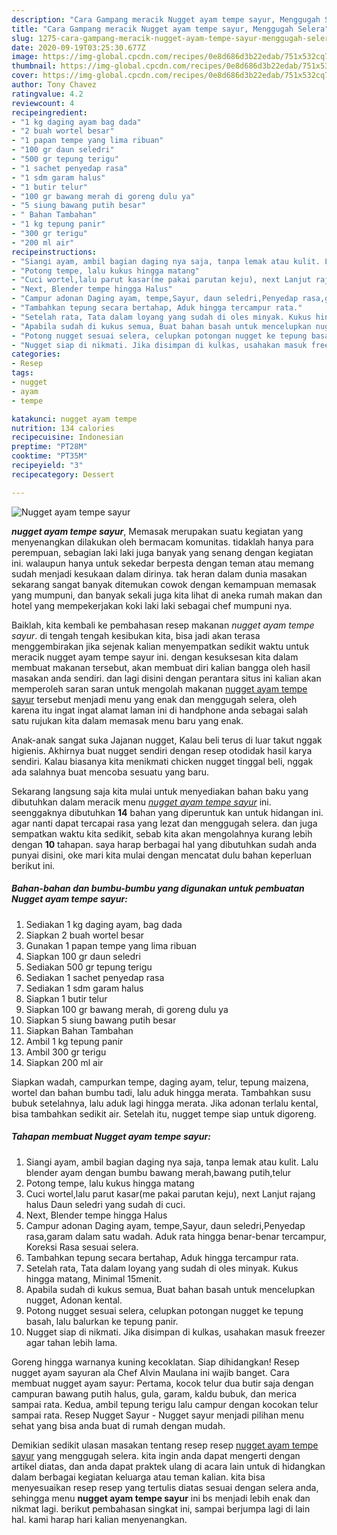 ```yaml
---
description: "Cara Gampang meracik Nugget ayam tempe sayur, Menggugah Selera"
title: "Cara Gampang meracik Nugget ayam tempe sayur, Menggugah Selera"
slug: 1275-cara-gampang-meracik-nugget-ayam-tempe-sayur-menggugah-selera
date: 2020-09-19T03:25:30.677Z
image: https://img-global.cpcdn.com/recipes/0e8d686d3b22edab/751x532cq70/nugget-ayam-tempe-sayur-foto-resep-utama.jpg
thumbnail: https://img-global.cpcdn.com/recipes/0e8d686d3b22edab/751x532cq70/nugget-ayam-tempe-sayur-foto-resep-utama.jpg
cover: https://img-global.cpcdn.com/recipes/0e8d686d3b22edab/751x532cq70/nugget-ayam-tempe-sayur-foto-resep-utama.jpg
author: Tony Chavez
ratingvalue: 4.2
reviewcount: 4
recipeingredient:
- "1 kg daging ayam bag dada"
- "2 buah wortel besar"
- "1 papan tempe yang lima ribuan"
- "100 gr daun seledri"
- "500 gr tepung terigu"
- "1 sachet penyedap rasa"
- "1 sdm garam halus"
- "1 butir telur"
- "100 gr bawang merah di goreng dulu ya"
- "5 siung bawang putih besar"
- " Bahan Tambahan"
- "1 kg tepung panir"
- "300 gr terigu"
- "200 ml air"
recipeinstructions:
- "Siangi ayam, ambil bagian daging nya saja, tanpa lemak atau kulit. Lalu blender ayam dengan bumbu bawang merah,bawang putih,telur"
- "Potong tempe, lalu kukus hingga matang"
- "Cuci wortel,lalu parut kasar(me pakai parutan keju), next Lanjut rajang halus Daun seledri yang sudah di cuci."
- "Next, Blender tempe hingga Halus"
- "Campur adonan Daging ayam, tempe,Sayur, daun seledri,Penyedap rasa,garam dalam satu wadah. Aduk rata hingga benar-benar tercampur, Koreksi Rasa sesuai selera."
- "Tambahkan tepung secara bertahap, Aduk hingga tercampur rata."
- "Setelah rata, Tata dalam loyang yang sudah di oles minyak. Kukus hingga matang, Minimal 15menit."
- "Apabila sudah di kukus semua, Buat bahan basah untuk mencelupkan nugget, Adonan kental."
- "Potong nugget sesuai selera, celupkan potongan nugget ke tepung basah, lalu balurkan ke tepung panir."
- "Nugget siap di nikmati. Jika disimpan di kulkas, usahakan masuk freezer agar tahan lebih lama."
categories:
- Resep
tags:
- nugget
- ayam
- tempe

katakunci: nugget ayam tempe 
nutrition: 134 calories
recipecuisine: Indonesian
preptime: "PT28M"
cooktime: "PT35M"
recipeyield: "3"
recipecategory: Dessert

---
```



![Nugget ayam tempe sayur](https://img-global.cpcdn.com/recipes/0e8d686d3b22edab/751x532cq70/nugget-ayam-tempe-sayur-foto-resep-utama.jpg)

<b><i>nugget ayam tempe sayur</i></b>, Memasak merupakan suatu kegiatan yang menyenangkan dilakukan oleh bermacam komunitas. tidaklah hanya para perempuan, sebagian laki laki juga banyak yang senang dengan kegiatan ini. walaupun hanya untuk sekedar berpesta dengan teman atau memang sudah menjadi kesukaan dalam dirinya. tak heran dalam dunia masakan sekarang sangat banyak ditemukan cowok dengan kemampuan memasak yang mumpuni, dan banyak sekali juga kita lihat di aneka rumah makan dan hotel yang mempekerjakan koki laki laki sebagai chef mumpuni nya.

Baiklah, kita kembali ke pembahasan resep makanan <i>nugget ayam tempe sayur</i>. di tengah tengah kesibukan kita, bisa jadi akan terasa menggembirakan jika sejenak kalian menyempatkan sedikit waktu untuk meracik nugget ayam tempe sayur ini. dengan kesuksesan kita dalam membuat makanan tersebut, akan membuat diri kalian bangga oleh hasil masakan anda sendiri. dan lagi disini dengan perantara situs ini kalian akan memperoleh saran saran untuk mengolah makanan <u>nugget ayam tempe sayur</u> tersebut menjadi menu yang enak dan menggugah selera, oleh karena itu ingat ingat alamat laman ini di handphone anda sebagai salah satu rujukan kita dalam memasak menu baru yang enak.

Anak-anak sangat suka Jajanan nugget, Kalau beli terus di luar takut nggak higienis. Akhirnya buat nugget sendiri dengan resep otodidak hasil karya sendiri. Kalau biasanya kita menikmati chicken nugget tinggal beli, nggak ada salahnya buat mencoba sesuatu yang baru.


Sekarang langsung saja kita mulai untuk menyediakan bahan baku yang dibutuhkan dalam meracik menu <u><i>nugget ayam tempe sayur</i></u> ini. seenggaknya dibutuhkan <b>14</b> bahan yang diperuntuk kan untuk hidangan ini. agar nanti dapat tercapai rasa yang lezat dan menggugah selera. dan juga sempatkan waktu kita sedikit, sebab kita akan mengolahnya kurang lebih dengan <b>10</b> tahapan. saya harap berbagai hal yang dibutuhkan sudah anda punyai disini, oke mari kita mulai dengan mencatat dulu bahan keperluan berikut ini.

<!--inarticleads1-->

##### Bahan-bahan dan bumbu-bumbu yang digunakan untuk pembuatan Nugget ayam tempe sayur:

1. Sediakan 1 kg daging ayam, bag dada
1. Siapkan 2 buah wortel besar
1. Gunakan 1 papan tempe yang lima ribuan
1. Siapkan 100 gr daun seledri
1. Sediakan 500 gr tepung terigu
1. Sediakan 1 sachet penyedap rasa
1. Sediakan 1 sdm garam halus
1. Siapkan 1 butir telur
1. Siapkan 100 gr bawang merah, di goreng dulu ya
1. Siapkan 5 siung bawang putih besar
1. Siapkan  Bahan Tambahan
1. Ambil 1 kg tepung panir
1. Ambil 300 gr terigu
1. Siapkan 200 ml air


Siapkan wadah, campurkan tempe, daging ayam, telur, tepung maizena, wortel dan bahan bumbu tadi, lalu aduk hingga merata. Tambahkan susu bubuk setelahnya, lalu aduk lagi hingga merata. Jika adonan terlalu kental, bisa tambahkan sedikit air. Setelah itu, nugget tempe siap untuk digoreng. 

<!--inarticleads2-->

##### Tahapan membuat Nugget ayam tempe sayur:

1. Siangi ayam, ambil bagian daging nya saja, tanpa lemak atau kulit. Lalu blender ayam dengan bumbu bawang merah,bawang putih,telur
1. Potong tempe, lalu kukus hingga matang
1. Cuci wortel,lalu parut kasar(me pakai parutan keju), next Lanjut rajang halus Daun seledri yang sudah di cuci.
1. Next, Blender tempe hingga Halus
1. Campur adonan Daging ayam, tempe,Sayur, daun seledri,Penyedap rasa,garam dalam satu wadah. Aduk rata hingga benar-benar tercampur, Koreksi Rasa sesuai selera.
1. Tambahkan tepung secara bertahap, Aduk hingga tercampur rata.
1. Setelah rata, Tata dalam loyang yang sudah di oles minyak. Kukus hingga matang, Minimal 15menit.
1. Apabila sudah di kukus semua, Buat bahan basah untuk mencelupkan nugget, Adonan kental.
1. Potong nugget sesuai selera, celupkan potongan nugget ke tepung basah, lalu balurkan ke tepung panir.
1. Nugget siap di nikmati. Jika disimpan di kulkas, usahakan masuk freezer agar tahan lebih lama.


Goreng hingga warnanya kuning kecoklatan.⁣ Siap dihidangkan! Resep nugget ayam sayuran ala Chef Alvin Maulana ini wajib banget. Cara membuat nugget ayam sayur: Pertama, kocok telur dua butir saja dengan campuran bawang putih halus, gula, garam, kaldu bubuk, dan merica sampai rata. Kedua, ambil tepung terigu lalu campur dengan kocokan telur sampai rata. Resep Nugget Sayur - Nugget sayur menjadi pilihan menu sehat yang bisa anda buat di rumah dengan mudah. 

Demikian sedikit ulasan masakan tentang resep resep <u>nugget ayam tempe sayur</u> yang menggugah selera. kita ingin anda dapat mengerti dengan artikel diatas, dan anda dapat praktek ulang di acara lain untuk di hidangkan dalam berbagai kegiatan keluarga atau teman kalian. kita bisa menyesuaikan resep resep yang tertulis diatas sesuai dengan selera anda, sehingga menu <b>nugget ayam tempe sayur</b> ini bs menjadi lebih enak dan nikmat lagi. berikut pembahasan singkat ini, sampai berjumpa lagi di lain hal. kami harap hari kalian menyenangkan.
